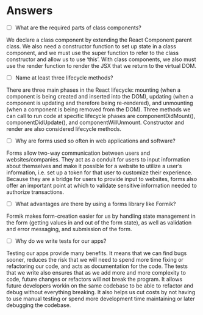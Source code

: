 # Answers

- [ ] What are the required parts of class components?

We declare a class component by extending the React Component parent class. We also need a constructor function to set up state in a class component, and we must use the super function to refer to the class constructor and allow us to use ‘this’. With class components, we also must use the render function to render the JSX that we return to the virtual DOM. 

- [ ] Name at least three lifecycle methods?

There are three main phases in the React lifecycle: mounting (when a component is being created and inserted into the DOM), updating (when a component is updating and therefore being re-rendered), and unmounting (when a component is being removed from the DOM). Three methods we can call to run code at specific lifecycle phases are componentDidMount(), componentDidUpdate(), and componentWillUnmount. Constructor and render are also considered lifecycle methods.

- [ ] Why are forms used so often in web applications and software?

Forms allow two-way communication between users and websites/companies. They act as a conduit for users to input information about themselves and make it possible for a website to utilize a user’s information, i.e. set up a token for that user to customize their experience. Because they are a bridge for users to provide input to websites, forms also offer an important point at which to validate sensitive information needed to authorize transactions.  

- [ ] What advantages are there by using a forms library like Formik?

Formik makes form-creation easier for us by handling state management in the form (getting values in and out of the form state), as well as validation and error messaging, and submission of the form. 

- [ ] Why do we write tests for our apps?

Testing our apps provide many benefits. It means that we can find bugs sooner, reduces the risk that we will need to spend more time fixing or refactoring our code, and acts as documentation for the code. The tests that we write also ensures that as we add more and more complexity to code, future changes or refactors will not break the program. It allows future developers workin on the same codebase to be able to refactor and debug without everything breaking. It also helps us cut costs by not having to use manual testing or spend more development time maintaining or later debugging the codebase.
